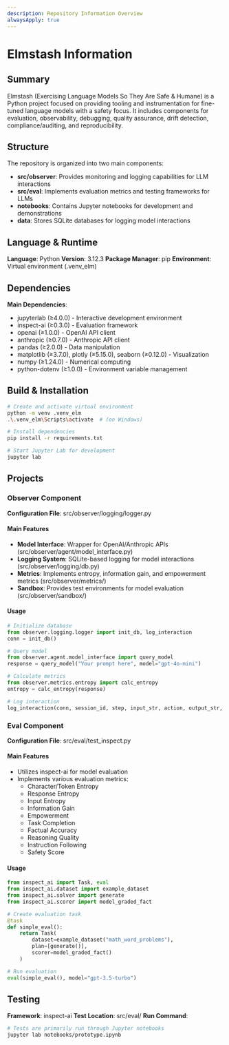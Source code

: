 ```yaml
---
description: Repository Information Overview
alwaysApply: true
---
```


# Elmstash Information

## Summary
Elmstash (Exercising Language Models So They Are Safe & Humane) is a Python project focused on providing tooling and instrumentation for fine-tuned language models with a safety focus. It includes components for evaluation, observability, debugging, quality assurance, drift detection, compliance/auditing, and reproducibility.

## Structure
The repository is organized into two main components:
- **src/observer**: Provides monitoring and logging capabilities for LLM interactions
- **src/eval**: Implements evaluation metrics and testing frameworks for LLMs
- **notebooks**: Contains Jupyter notebooks for development and demonstrations
- **data**: Stores SQLite databases for logging model interactions

## Language & Runtime
**Language**: Python
**Version**: 3.12.3
**Package Manager**: pip
**Environment**: Virtual environment (.venv_elm)

## Dependencies
**Main Dependencies**:
- jupyterlab (≥4.0.0) - Interactive development environment
- inspect-ai (≥0.3.0) - Evaluation framework
- openai (≥1.0.0) - OpenAI API client
- anthropic (≥0.7.0) - Anthropic API client
- pandas (≥2.0.0) - Data manipulation
- matplotlib (≥3.7.0), plotly (≥5.15.0), seaborn (≥0.12.0) - Visualization
- numpy (≥1.24.0) - Numerical computing
- python-dotenv (≥1.0.0) - Environment variable management

## Build & Installation
```bash
# Create and activate virtual environment
python -m venv .venv_elm
.\.venv_elm\Scripts\activate  # (on Windows)

# Install dependencies
pip install -r requirements.txt

# Start Jupyter Lab for development
jupyter lab
```

## Projects

### Observer Component
**Configuration File**: src/observer/logging/logger.py

#### Main Features
- **Model Interface**: Wrapper for OpenAI/Anthropic APIs (src/observer/agent/model_interface.py)
- **Logging System**: SQLite-based logging for model interactions (src/observer/logging/db.py)
- **Metrics**: Implements entropy, information gain, and empowerment metrics (src/observer/metrics/)
- **Sandbox**: Provides test environments for model evaluation (src/observer/sandbox/)

#### Usage
```python
# Initialize database
from observer.logging.logger import init_db, log_interaction
conn = init_db()

# Query model
from observer.agent.model_interface import query_model
response = query_model("Your prompt here", model="gpt-4o-mini")

# Calculate metrics
from observer.metrics.entropy import calc_entropy
entropy = calc_entropy(response)

# Log interaction
log_interaction(conn, session_id, step, input_str, action, output_str, metadata)
```

### Eval Component
**Configuration File**: src/eval/test_inspect.py

#### Main Features
- Utilizes inspect-ai for model evaluation
- Implements various evaluation metrics:
  - Character/Token Entropy
  - Response Entropy
  - Input Entropy
  - Information Gain
  - Empowerment
  - Task Completion
  - Factual Accuracy
  - Reasoning Quality
  - Instruction Following
  - Safety Score

#### Usage
```python
from inspect_ai import Task, eval
from inspect_ai.dataset import example_dataset
from inspect_ai.solver import generate
from inspect_ai.scorer import model_graded_fact

# Create evaluation task
@task
def simple_eval():
    return Task(
        dataset=example_dataset("math_word_problems"),
        plan=[generate()],
        scorer=model_graded_fact()
    )

# Run evaluation
eval(simple_eval(), model="gpt-3.5-turbo")
```

## Testing
**Framework**: inspect-ai
**Test Location**: src/eval/
**Run Command**:
```bash
# Tests are primarily run through Jupyter notebooks
jupyter lab notebooks/prototype.ipynb
```